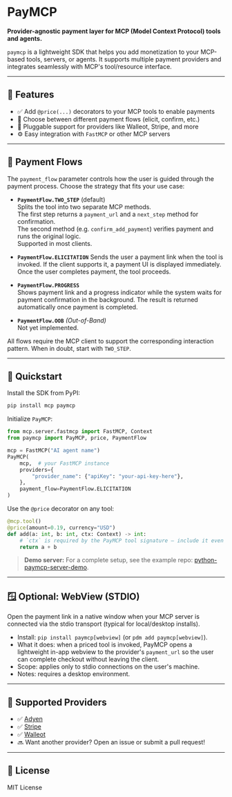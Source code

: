 # PayMCP

**Provider-agnostic payment layer for MCP (Model Context Protocol) tools and agents.**

`paymcp` is a lightweight SDK that helps you add monetization to your MCP-based tools, servers, or agents. It supports multiple payment providers and integrates seamlessly with MCP's tool/resource interface.

---

## 🔧 Features

- ✅ Add `@price(...)` decorators to your MCP tools to enable payments
- 🔁 Choose between different payment flows (elicit, confirm, etc.)
- 🔌 Pluggable support for providers like Walleot, Stripe, and more
- ⚙️ Easy integration with `FastMCP` or other MCP servers

---

## 🧭 Payment Flows

The `payment_flow` parameter controls how the user is guided through the payment process. Choose the strategy that fits your use case:

 - **`PaymentFlow.TWO_STEP`** (default)  
  Splits the tool into two separate MCP methods.  
  The first step returns a `payment_url` and a `next_step` method for confirmation.  
  The second method (e.g. `confirm_add_payment`) verifies payment and runs the original logic.  
  Supported in most clients.

- **`PaymentFlow.ELICITATION`** 
  Sends the user a payment link when the tool is invoked. If the client supports it, a payment UI is displayed immediately. Once the user completes payment, the tool proceeds.


- **`PaymentFlow.PROGRESS`**  
  Shows payment link and a progress indicator while the system waits for payment confirmation in the background. The result is returned automatically once payment is completed. 

- **`PaymentFlow.OOB`** *(Out-of-Band)*  
Not yet implemented.

All flows require the MCP client to support the corresponding interaction pattern. When in doubt, start with `TWO_STEP`.

---

## 🚀 Quickstart

Install the SDK from PyPI:
```bash
pip install mcp paymcp
```

Initialize `PayMCP`:

```python
from mcp.server.fastmcp import FastMCP, Context
from paymcp import PayMCP, price, PaymentFlow

mcp = FastMCP("AI agent name")
PayMCP(
    mcp,  # your FastMCP instance
    providers={
        "provider_name": {"apiKey": "your-api-key-here"},
    },
    payment_flow=PaymentFlow.ELICITATION
)
```

Use the `@price` decorator on any tool:

```python
@mcp.tool()
@price(amount=0.19, currency="USD")
def add(a: int, b: int, ctx: Context) -> int:
    # `ctx` is required by the PayMCP tool signature — include it even if unused
    return a + b
```

> **Demo server:** For a complete setup, see the example repo: [python-paymcp-server-demo](https://github.com/blustAI/python-paymcp-server-demo).


---

## 🪟 Optional: WebView (STDIO)

Open the payment link in a native window when your MCP server is connected via the stdio transport (typical for local/desktop installs).

- Install: `pip install paymcp[webview]` (or `pdm add paymcp[webview]`).
- What it does: when a priced tool is invoked, PayMCP opens a lightweight in-app webview to the provider's `payment_url` so the user can complete checkout without leaving the client.
- Scope: applies only to stdio connections on the user's machine.
- Notes: requires a desktop environment.



---

## 🧩 Supported Providers
- ✅ [Adyen](https://www.adyen.com)
- ✅ [Stripe](https://stripe.com)
- ✅ [Walleot](https://walleot.com/developers)
- 🔜 Want another provider? Open an issue or submit a pull request!

---

## 📄 License

MIT License
